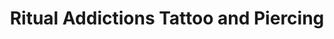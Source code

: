 ---
title: "Ritual Addictions Tattoo and Piercing"
url: /glendale/ritual-addictions-tattoo-and-piercing/
shop: tattoo
---